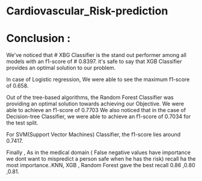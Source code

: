 # Cardiovascular_Risk-prediction
# Conclusion :
We've noticed that # XBG Classifier is the stand out performer among all models with an f1-score of #  0.8397. it's safe to say that XGB Classifier provides an optimal solution to our problem.

In case of Logistic regression, We were able to see the maximum f1-score of 0.658.

Out of the tree-based algorithms, the Random Forest Classifier was providing an optimal solution towards achieving our Objective. We were able to achieve an f1-score of 0.7703 We also noticed that in the case of Decision-tree Classifier, we were able to achieve an f1-score of 0.7034 for the test split.

For SVM(Support Vector Machines) Classifier, the f1-score lies around 0.7417.

Finally , As in the medical domain ( False negative values have importance we dont want to mispredict a person safe when he has the risk) recall ha the most importance..KNN, XGB , Random Forest gave the best recall 0.86 ,0.80 ,0.81.
